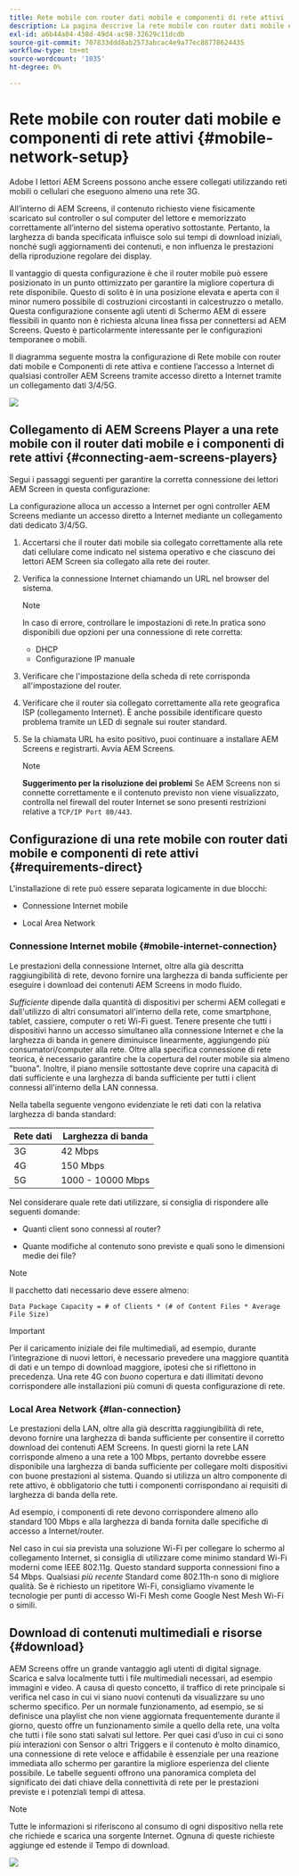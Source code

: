 ```yaml
---
title: Rete mobile con router dati mobile e componenti di rete attivi
description: La pagina descrive la rete mobile con router dati mobile e componenti di rete attivi
exl-id: a6b44a04-438d-49d4-ac98-32629c11dcdb
source-git-commit: 707833ddd8ab2573abcac4e9a77ec88778624435
workflow-type: tm+mt
source-wordcount: '1035'
ht-degree: 0%

---
```


# Rete mobile con router dati mobile e componenti di rete attivi {#mobile-network-setup}

Adobe I lettori AEM Screens possono anche essere collegati utilizzando reti mobili o cellulari che eseguono almeno una rete 3G.

All’interno di AEM Screens, il contenuto richiesto viene fisicamente scaricato sul controller o sul computer del lettore e memorizzato correttamente all’interno del sistema operativo sottostante. Pertanto, la larghezza di banda specificata influisce solo sui tempi di download iniziali, nonché sugli aggiornamenti dei contenuti, e non influenza le prestazioni della riproduzione regolare dei display.

Il vantaggio di questa configurazione è che il router mobile può essere posizionato in un punto ottimizzato per garantire la migliore copertura di rete disponibile. Questo di solito è in una posizione elevata e aperta con il minor numero possibile di costruzioni circostanti in calcestruzzo o metallo.
Questa configurazione consente agli utenti di Schermo AEM di essere flessibili in quanto non è richiesta alcuna linea fissa per connettersi ad AEM Screens. Questo è particolarmente interessante per le configurazioni temporanee o mobili.

Il diagramma seguente mostra la configurazione di Rete mobile con router dati mobile e Componenti di rete attiva e contiene l’accesso a Internet di qualsiasi controller AEM Screens tramite accesso diretto a Internet tramite un collegamento dati 3/4/5G.

![](/help/using/assets/mobile-network-1.png)

## Collegamento di AEM Screens Player a una rete mobile con il router dati mobile e i componenti di rete attivi {#connecting-aem-screens-players}

Segui i passaggi seguenti per garantire la corretta connessione dei lettori AEM Screen in questa configurazione:

La configurazione alloca un accesso a Internet per ogni controller AEM Screens mediante un accesso diretto a Internet mediante un collegamento dati dedicato 3/4/5G.

1. Accertarsi che il router dati mobile sia collegato correttamente alla rete dati cellulare come indicato nel sistema operativo e che ciascuno dei lettori AEM Screen sia collegato alla rete dei router.
1. Verifica la connessione Internet chiamando un URL nel browser del sistema.
   >[!NOTE]
   >In caso di errore, controllare le impostazioni di rete.In pratica sono disponibili due opzioni per una connessione di rete corretta:
   >* DHCP
   >* Configurazione IP manuale


1. Verificare che l&#39;impostazione della scheda di rete corrisponda all&#39;impostazione del router.

1. Verificare che il router sia collegato correttamente alla rete geografica ISP (collegamento Internet). È anche possibile identificare questo problema tramite un LED di segnale sui router standard.
1. Se la chiamata URL ha esito positivo, puoi continuare a installare AEM Screens e registrarti. Avvia AEM Screens.

   >[!NOTE]
   >**Suggerimento per la risoluzione dei problemi**
   >Se AEM Screens non si connette correttamente e il contenuto previsto non viene visualizzato, controlla nel firewall del router Internet se sono presenti restrizioni relative a `TCP/IP Port 80/443`.


## Configurazione di una rete mobile con router dati mobile e componenti di rete attivi {#requirements-direct}

L&#39;installazione di rete può essere separata logicamente in due blocchi:

* Connessione Internet mobile

* Local Area Network

### Connessione Internet mobile {#mobile-internet-connection}

Le prestazioni della connessione Internet, oltre alla già descritta raggiungibilità di rete, devono fornire una larghezza di banda sufficiente per eseguire i download dei contenuti AEM Screens in modo fluido.

*Sufficiente* dipende dalla quantità di dispositivi per schermi AEM collegati e dall&#39;utilizzo di altri consumatori all&#39;interno della rete, come smartphone, tablet, cassiere, computer o reti Wi-Fi guest.
Tenere presente che tutti i dispositivi hanno un accesso simultaneo alla connessione Internet e che la larghezza di banda in genere diminuisce linearmente, aggiungendo più consumatori/computer alla rete.
Oltre alla specifica connessione di rete teorica, è necessario garantire che la copertura del router mobile sia almeno &quot;buona&quot;. Inoltre, il piano mensile sottostante deve coprire una capacità di dati sufficiente e una larghezza di banda sufficiente per tutti i client connessi all&#39;interno della LAN connessa.

Nella tabella seguente vengono evidenziate le reti dati con la relativa larghezza di banda standard:

| Rete dati | Larghezza di banda |
|--- |--- |
| 3G | 42 Mbps |
| 4G | 150 Mbps |
| 5G | 1000 - 10000 Mbps |

Nel considerare quale rete dati utilizzare, si consiglia di rispondere alle seguenti domande:

* Quanti client sono connessi al router?

* Quante modifiche al contenuto sono previste e quali sono le dimensioni medie dei file?

>[!NOTE]
>
>Il pacchetto dati necessario deve essere almeno:
>
>`Data Package Capacity = # of Clients * (# of Content Files * Average File Size)`

>[!IMPORTANT]
>
>Per il caricamento iniziale dei file multimediali, ad esempio, durante l’integrazione di nuovi lettori, è necessario prevedere una maggiore quantità di dati e un tempo di download maggiore, ipotesi che si riflettono in precedenza. Una rete 4G con *buono* copertura e dati illimitati devono corrispondere alle installazioni più comuni di questa configurazione di rete.


### Local Area Network {#lan-connection}

Le prestazioni della LAN, oltre alla già descritta raggiungibilità di rete, devono fornire una larghezza di banda sufficiente per consentire il corretto download dei contenuti AEM Screens. In questi giorni la rete LAN corrisponde almeno a una rete a 100 Mbps, pertanto dovrebbe essere disponibile una larghezza di banda sufficiente per collegare molti dispositivi con buone prestazioni al sistema. Quando si utilizza un altro componente di rete attivo, è obbligatorio che tutti i componenti corrispondano ai requisiti di larghezza di banda della rete.

Ad esempio, i componenti di rete devono corrispondere almeno allo standard 100 Mbps e alla larghezza di banda fornita dalle specifiche di accesso a Internet/router.

Nel caso in cui sia prevista una soluzione Wi-Fi per collegare lo schermo al collegamento Internet, si consiglia di utilizzare come minimo standard Wi-Fi moderni come IEEE 802.11g. Questo standard supporta connessioni fino a 54 Mbps. Qualsiasi *più recente* Standard come 802.11h-n sono di migliore qualità. Se è richiesto un ripetitore Wi-Fi, consigliamo vivamente le tecnologie per punti di accesso Wi-Fi Mesh come Google Nest Mesh Wi-Fi o simili.

## Download di contenuti multimediali e risorse {#download}

AEM Screens offre un grande vantaggio agli utenti di digital signage. Scarica e salva localmente tutti i file multimediali necessari, ad esempio immagini e video. A causa di questo concetto, il traffico di rete principale si verifica nel caso in cui vi siano nuovi contenuti da visualizzare su uno schermo specifico.
Per un normale funzionamento, ad esempio, se si definisce una playlist che non viene aggiornata frequentemente durante il giorno, questo offre un funzionamento simile a quello della rete, una volta che tutti i file sono stati salvati sul lettore.
Per quei casi d’uso in cui ci sono più interazioni con Sensor o altri Triggers e il contenuto è molto dinamico, una connessione di rete veloce e affidabile è essenziale per una reazione immediata allo schermo per garantire la migliore esperienza del cliente possibile.
Le tabelle seguenti offrono una panoramica completa del significato dei dati chiave della connettività di rete per le prestazioni previste e i potenziali tempi di attesa.

>[!NOTE]
>
>Tutte le informazioni si riferiscono al consumo di ogni dispositivo nella rete che richiede e scarica una sorgente Internet. Ognuna di queste richieste aggiunge ed estende il Tempo di download.

![](/help/using/assets/mobile-router-download.png)
